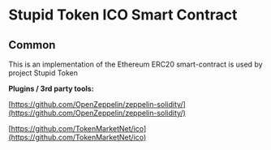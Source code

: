 # Stupid Token ICO Smart Contract

## Common

This is an implementation of the Ethereum ERC20 smart-contract is used by project Stupid Token

<b>Plugins / 3rd party tools:</b>

[https://github.com/OpenZeppelin/zeppelin-solidity/](https://github.com/OpenZeppelin/zeppelin-solidity/)

[https://github.com/TokenMarketNet/ico](https://github.com/TokenMarketNet/ico)